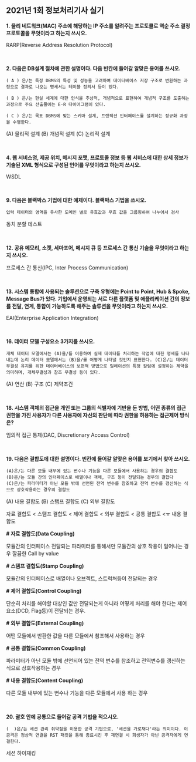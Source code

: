 ## **2021년 1회 정보처리기사 실기**

**1. 물리 네트워크(MAC) 주소에 해당하는 IP 주소를 알려주는 프로토콜로 역순 주소 결정 프로토콜을 무엇이라고 하는지 쓰시오.**

RARP(Reverse Address Resolution Protocol)

</br>

**2. 다음은 DB설계 절차에 관한 설명이다. 다음 빈칸에 들어갈 알맞은 용어를 쓰시오.**
```
( A ) 은/는 특정 DBMS의 특성 및 성능을 고려하여 데이터베이스 저장 구조로 변환하는 과정으로 결과로 나오는 명세서는 테이블 정의서 등이 있다.

( B ) 은/는 현실 세계에 대한 인식을 추상적, 개념적으로 표현하여 개념적 구조를 도출하는 과정으로 주요 산출물에는 E-R 다이어그램이 있다.

( C ) 은/는 목표 DBMS에 맞는 스키마 설계, 트랜잭션 인터페이스를 설계하는 정규화 과정을 수행한다.
```
(A) 물리적 설계
(B) 개념적 설계
(C) 논리적 설계

</br>

**4. 웹 서비스명, 제공 위치, 메시지 포맷, 프로토콜 정보 등 웹 서비스에 대한 상세 정보가 기술된 XML 형식으로 구성된 언어를 무엇이라고 하는지 쓰시오.**

WSDL

</br>

**9. 다음은 블랙박스 기법에 대한 예제이다. 블랙박스 기법을 쓰시오.**
```
입력 데이터의 영역을 유사한 도메인 별로 유효값과 무효 값을 그룹핑하여 나누어서 검사
```

동치 분할 테스트

</br>

**12. 공유 메모리, 소켓, 세마포어, 메시지 큐 등 프로세스 간 통신 기술을 무엇이라고 하는 지 쓰시오.**

프로세스 간 통신(IPC, Inter Process Communication)

</br>

**13. 시스템 통합에 사용되는 솔루션으로 구축 유형에는 Point to Point, Hub & Spoke, Message Bus가 있다. 기업에서 운영되는 서로 다른 플랫폼 및 애플리케이션 간의 정보를 전달, 연계, 통합이 가능하도록 해주는 솔루션을 무엇이라고 하는지 쓰시오.**

EAI(Enterprise Application Integration)

</br>

**16. 데이터 모델 구성요소 3가지를 쓰시오.**
```
개체 데이터 모델에서는 (A)을/를 이용하여 실제 데이터를 처리하는 작업에 대한 명세를 나타내는데 논리 데이터 모델에서는 (B)을/를 어떻게 나타낼 것인지 표현한다. (C)은/는 데이터 무결성 유지를 위한 데이터베이스의 보편적 방법으로 릴레이션의 특정 칼럼에 설정하는 제약을 의미하며, 개체무결성과 참조 무결성 등이 있다.
```
(A) 연산
(B) 구조
(C) 제약조건

</br>

**18. 시스템 객체의 접근을 개인 또는 그룹의 식별자에 기반을 둔 방법, 어떤 종류의 접근 권한을 가진 사용자가 다른 사용자에 자신의 판단에 따라 권한을 허용하는 접근제어 방식은?**

임의적 접근 통제(DAC, Discretionary Access Control)

</br>

**19. 다음은 결합도에 대한 설명이다. 빈칸에 들어갈 알맞은 용어를 보기에서 찾아 쓰시오.**
```
(A)은/는 다른 모듈 내부에 있는 변수나 기능을 다른 모듈에서 사용하는 경우의 결합도
(B)은/는 모듈 간의 인터페이스로 배열이나 객체, 구조 등이 전달되는 경우의 결합다
(C)은/는 파라미터가 아닌 모듈 밖에 선언된 전역 변수를 참조하고 전역 변수를 갱신하는 식으로 상호작용하는 경우의 결합도
```
(A) 내용 결합도
(B) 스탬프 결합도
(C) 외부 결합도

자료 결합도 < 스탬프 결합도 < 제어 결합도 < 외부 결합도 < 공통 결합도 <ㅠ 내용 결합도

**# 자료 결합도(Data Coupling)**

모듈간의 인터페이스 전달되는 파라미터를 통해서만 모듈간의 상호 작용이 일어나는 경우
깔끔한 Call by value

**# 스탬프 결합도(Stamp Coupling)**

모듈간의 인터페이스로 배열이나 오브젝트, 스트럭쳐등이 전달되는 경우

**# 제어 결합도(Control Coupling)**

단순히 처리를 해야할 대상인 값만 전달되는게 아니라 어떻게 처리를 해야 한다는 제어 요소(DCD, Flag등)이 전달되는 경우.

**# 외부 결합도(External Coupling)**

어떤 모듈에서 반환한 값을 다른 모듈에서 참조해서 사용하는 경우

**# 공통 결합도(Common Coupling)**

파라미터가 아닌 모듈 밖에 선언되어 있는 전역 변수를 참조하고 전역변수를 갱신하는 식으로 상호작용하는 경우

**# 내용 결합도(Content Coupling)**

다른 모듈 내부에 있는 변수나 기능을 다른 모듈에서 사용 하는 경우

</br>

**20. 괄호 안에 공통으로 들어갈 공격 기법을 적으시오.**
```
(  )은/는 세션 관리 취약점을 이용한 공격 기법으로, '세션을 가로채다'라는 의미이다. 이 공격은 정상적 연결을 RST 패킷을 통해 종료시킨 후 재연결 시 희생자가 아닌 공격자에게 연결한다.
```
세션 하이재킹